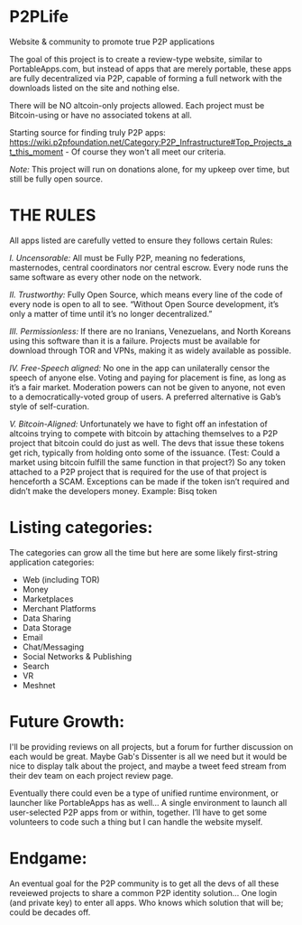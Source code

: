 # P2PLife
Website & community to promote true P2P applications

The goal of this project is to create a review-type website, similar to PortableApps.com, but instead of apps that are merely portable, these apps are fully decentralized via P2P, capable of forming a full network with the downloads listed on the site and nothing else. 

There will be NO altcoin-only projects allowed. Each project must be Bitcoin-using or have no associated tokens at all.

Starting source for finding truly P2P apps: https://wiki.p2pfoundation.net/Category:P2P_Infrastructure#Top_Projects_at_this_moment - Of course they won't all meet our criteria.

*Note:* This project will run on donations alone, for my upkeep over time, but still be fully open source. 

# THE RULES
All apps listed are carefully vetted to ensure they follows certain Rules: 

*I. Uncensorable:* All must be Fully P2P, meaning no federations, masternodes, central coordinators nor central escrow. Every node runs the same software as every other node on the network.

*II. Trustworthy:* Fully Open Source, which means every line of the code of every node is open to all to see. “Without Open Source development, it’s only a matter of time until it’s no longer decentralized.”

*III. Permissionless:* If there are no Iranians, Venezuelans, and North Koreans using this software than it is a failure. Projects must be available for download through TOR and VPNs, making it as widely available as possible.  

*IV. Free-Speech aligned:* No one in the app can unilaterally censor the speech of anyone else. Voting and paying for placement is fine, as long as it’s a fair market. Moderation powers can not be given to anyone, not even to a democratically-voted group of users. A preferred alternative is Gab’s style of self-curation.   

*V. Bitcoin-Aligned:* Unfortunately we have to fight off an infestation of altcoins trying to compete with bitcoin by attaching themselves to a P2P project that bitcoin could do just as well. The devs that issue these tokens get rich, typically from holding onto some of the issuance. (Test: Could a market using bitcoin fulfill the same function in that project?) So any token attached to a P2P project that is required for the use of that project is henceforth a SCAM. Exceptions can be made if the token isn’t required and didn’t make the developers money. Example: Bisq token


# Listing categories:

The categories can grow all the time but here are some likely first-string application categories:

* Web (including TOR)
* Money 
* Marketplaces
* Merchant Platforms
* Data Sharing
* Data Storage
* Email
* Chat/Messaging
* Social Networks & Publishing
* Search
* VR
* Meshnet


# Future Growth:
I'll be providing reviews on all projects, but a forum for further discussion on each would be great. Maybe Gab's Dissenter is all we need but it would be nice to display talk about the project, and maybe a tweet feed stream from their dev team on each project review page.

Eventually there could even be a type of unified runtime environment, or launcher like PortableApps has as well… A single environment to launch all user-selected P2P apps from or within, together. I’ll have to get some volunteers to code such a thing but I can handle the website myself.


# Endgame:
An eventual goal for the P2P community is to get all the devs of all these reveiewed projects to share a common P2P identity solution... One login (and private key) to enter all apps.  Who knows which solution that will be; could be decades off.
